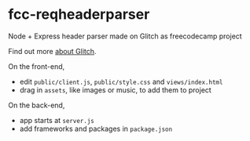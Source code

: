 fcc-reqheaderparser
=========================

Node + Express header parser made on Glitch as freecodecamp project

Find out more [about Glitch](https://glitch.com/about).


On the front-end,
- edit `public/client.js`, `public/style.css` and `views/index.html`
- drag in `assets`, like images or music, to add them to project

On the back-end,
- app starts at `server.js`
- add frameworks and packages in `package.json`